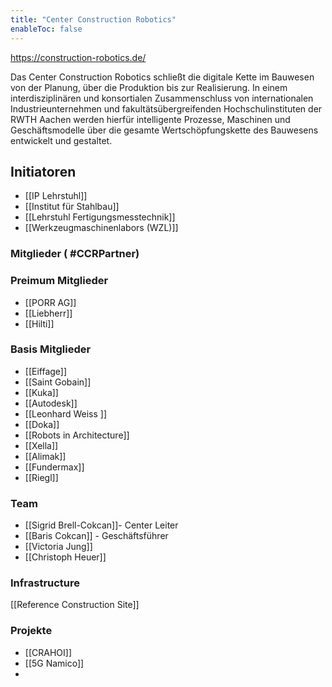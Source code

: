 ```yaml
--- 
title: "Center Construction Robotics"
enableToc: false
---
```


https://construction-robotics.de/

Das Center Construction Robotics schließt die digitale Kette im Bauwesen von der Planung, über die Produktion bis zur Realisierung. In einem interdisziplinären und konsortialen Zusammenschluss von internationalen Industrieunternehmen und fakultätsübergreifenden Hochschulinstituten der RWTH Aachen werden hierfür intelligente Prozesse, Maschinen und Geschäftsmodelle über die gesamte Wertschöpfungskette des Bauwesens entwickelt und gestaltet.

## Initiatoren 
- [[IP Lehrstuhl]]
- [[Institut für Stahlbau]]
- [[Lehrstuhl Fertigungsmesstechnik]]
- [[Werkzeugmaschinenlabors (WZL)]]

### Mitglieder ( #CCRPartner)
### Preimum Mitglieder
- [[PORR AG]]
- [[Liebherr]]
- [[Hilti]]
### Basis Mitglieder 
- [[Eiffage]]
- [[Saint Gobain]]
- [[Kuka]]
- [[Autodesk]]
- [[Leonhard Weiss ]]
- [[Doka]]
- [[Robots in Architecture]]
- [[Xella]]
- [[Alimak]]
- [[Fundermax]]
- [[Riegl]]

### Team 
- [[Sigrid Brell-Cokcan]]- Center Leiter 
- [[Baris Cokcan]] - Geschäftsführer
- [[Victoria Jung]]
- [[Christoph Heuer]]

### Infrastructure 
 [[Reference Construction Site]]

### Projekte 
- [[CRAHOI]]
- [[5G Namico]]
- 
